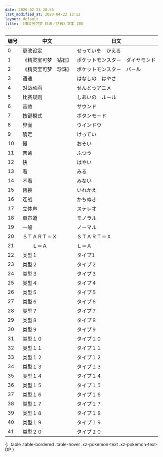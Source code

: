 ```yaml
---
date: 2020-02-23 20:56
last_modified_at: 2020-04-22 13:12
layout: default
title: 《精灵宝可梦 珍珠／钻石》文本 205
---
```

| 编号 | 中文 | 日文 |
| ---- | ---- | ---- |
| 0 | 更改设定 | せっていを　かえる |
| 1 | 《精灵宝可梦　钻石》 | ポケットモンスタ－　ダイヤモンド |
| 2 | 《精灵宝可梦　珍珠》 | ポケットモンスタ－　パ－ル |
| 3 | 语速 | はなしの　はやさ |
| 4 | 对战动画 | せんとうアニメ |
| 5 | 比赛规则 | しあいの　ル－ル |
| 6 | 音效 | サウンド |
| 7 | 按键模式 | ボタンモ－ド |
| 8 | 界面 | ウインドウ |
| 9 | 确定 | けってい |
| 10 | 慢 | おそい |
| 11 | 普通 | ふつう |
| 12 | 快 | はやい |
| 13 | 看 | みる |
| 14 | 不看 | みない |
| 15 | 替换 | いれかえ |
| 16 | 连战 | かちぬき |
| 17 | 立体声 | ステレオ |
| 18 | 单声道 | モノラル |
| 19 | 一般 | ノ－マル |
| 20 | ＳＴＡＲＴ＝Ｘ | ＳＴＡＲＴ＝Ｘ |
| 21 | 　　Ｌ＝Ａ | Ｌ＝Ａ |
| 22 | 类型１ | タイプ1 |
| 23 | 类型２ | タイプ２ |
| 24 | 类型３ | タイプ３ |
| 25 | 类型４ | タイプ４ |
| 26 | 类型５ | タイプ５ |
| 27 | 类型６ | タイプ６ |
| 28 | 类型７ | タイプ７ |
| 29 | 类型８ | タイプ８ |
| 30 | 类型９ | タイプ９ |
| 31 | 类型１０ | タイプ１０ |
| 32 | 类型１１ | タイプ１１ |
| 33 | 类型１２ | タイプ１２ |
| 34 | 类型１３ | タイプ１３ |
| 35 | 类型１４ | タイプ１４ |
| 36 | 类型１５ | タイプ１５ |
| 37 | 类型１６ | タイプ１６ |
| 38 | 类型１７ | タイプ１７ |
| 39 | 类型１８ | タイプ１８ |
| 40 | 类型１９ | タイプ１９ |
| 41 | 类型２０ | タイプ２０ |
{: .table .table-bordered .table-hover .xz-pokemon-text .xz-pokemon-text-DP }
